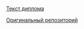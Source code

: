 [Текст диплома](https://docs.google.com/document/d/1NjL516g8bG1yf4Je642DNAs0UusYXHHQ0I3LEpiYWSo/edit?usp=sharing)

[Оригинальный репозиторий](https://github.com/panteleeva48/REALEC_Inspector/)
